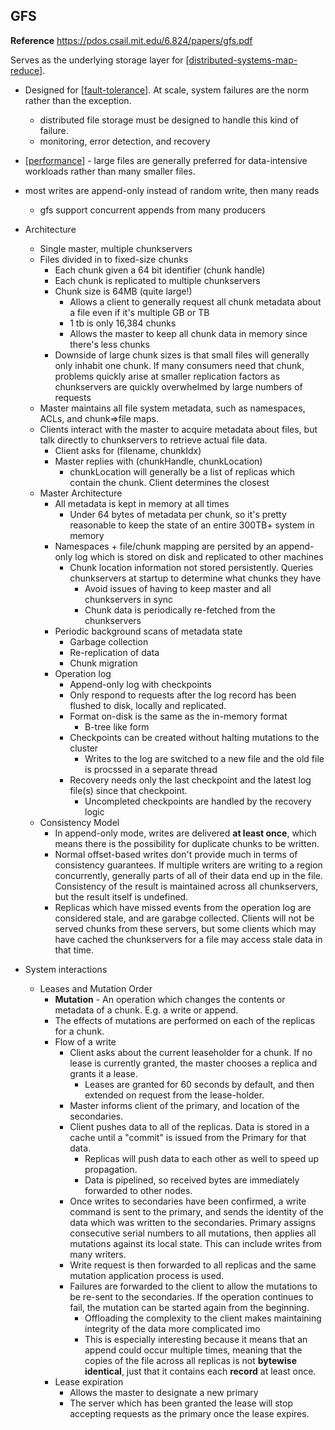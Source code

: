 ## GFS

**Reference** https://pdos.csail.mit.edu/6.824/papers/gfs.pdf

Serves as the underlying storage layer for [[distributed-systems-map-reduce]].

- Designed for [[fault-tolerance]]. At scale, system failures are the norm rather than the exception.
  - distributed file storage must be designed to handle this kind of failure.
  - monitoring, error detection, and recovery
- [[performance]] - large files are generally preferred for data-intensive workloads rather than many smaller files.
- most writes are append-only instead of random write, then many reads
  - gfs support concurrent appends from many producers
- Architecture
  - Single master, multiple chunkservers
  - Files divided in to fixed-size chunks
    - Each chunk given a 64 bit identifier (chunk handle)
    - Each chunk is replicated to multiple chunkservers
    - Chunk size is 64MB (quite large!)
      - Allows a client to generally request all chunk metadata about a file even if it's multiple GB or TB
      - 1 tb is only 16,384 chunks
      - Allows the master to keep all chunk data in memory since there's less chunks
    - Downside of large chunk sizes is that small files will generally only inhabit one chunk. If many consumers need that chunk, problems quickly arise at smaller replication factors as chunkservers are quickly overwhelmed by large numbers of requests
  - Master maintains all file system metadata, such as namespaces, ACLs, and chunk=>file maps.
  - Clients interact with the master to acquire metadata about files, but talk directly to chunkservers to retrieve actual file data.
    - Client asks for (filename, chunkIdx)
    - Master replies with (chunkHandle, chunkLocation)
      - chunkLocation will generally be a list of replicas which contain the chunk. Client determines the closest
  - Master Architecture
    - All metadata is kept in memory at all times
      - Under 64 bytes of metadata per chunk, so it's pretty reasonable to keep the state of an entire 300TB+ system in memory
    - Namespaces + file/chunk mapping are persited by an append-only log which is stored on disk and replicated to other machines
      - Chunk location information not stored persistently. Queries chunkservers at startup to determine what chunks they have
        - Avoid issues of having to keep master and all chunkservers in sync
        - Chunk data is periodically re-fetched from the chunkservers
    - Periodic background scans of metadata state
      - Garbage collection
      - Re-replication of data
      - Chunk migration
    - Operation log
      - Append-only log with checkpoints
      - Only respond to requests after the log record has been flushed to disk, locally and replicated.
      - Format on-disk is the same as the in-memory format
        - B-tree like form
      - Checkpoints can be created without halting mutations to the cluster
        - Writes to the log are switched to a new file and the old file is procssed in a separate thread
      - Recovery needs only the last checkpoint and the latest log file(s) since that checkpoint.
        - Uncompleted checkpoints are handled by the recovery logic
  - Consistency Model
    - In append-only mode, writes are delivered **at least once**, which means there is the possibility for duplicate chunks to be written.
    - Normal offset-based writes don't provide much in terms of consistency guarantees. If multiple writers are writing to a region concurrently, generally parts of all of their data end up in the file. Consistency of the result is maintained across all chunkservers, but the result itself is undefined.
    - Replicas which have missed events from the operation log are considered stale, and are garabge collected. Clients will not be served chunks from these servers, but some clients which may have cached the chunkservers for a file may access stale data in that time.

- System interactions
  - Leases and Mutation Order
    - **Mutation** - An operation which changes the contents or metadata of a chunk. E.g. a write or append.
    - The effects of mutations are performed on each of the replicas for a chunk.
    - Flow of a write
      - Client asks about the current leaseholder for a chunk. If no lease is currently granted, the master chooses a replica and grants it a lease.
        - Leases are granted for 60 seconds by default, and then extended on request from the lease-holder.
      - Master informs client of the primary, and location of the secondaries.
      - Client pushes data to all of the replicas. Data is stored in a cache until a "commit" is issued from the Primary for that data.
        - Replicas will push data to each other as well to speed up propagation.
        - Data is pipelined, so received bytes are immediately forwarded to other nodes.
      - Once writes to secondaries have been confirmed, a write command is sent to the primary, and sends the identity of the data which was written to the secondaries. Primary assigns consecutive serial numbers to all mutations, then applies all mutations against its local state. This can include writes from many writers.
      - Write request is then forwarded to all replicas and the same mutation application process is used.
      - Failures are forwarded to the client to allow the mutations to be re-sent to the secondaries. If the operation continues to fail, the mutation can be started again from the beginning.
        - Offloading the complexity to the client makes maintaining integrity of the data more complicated imo
        - This is especially interesting because it means that an append could occur multiple times, meaning that the copies of the file across all replicas is not **bytewise identical**, just that it contains each **record** at least once.
    - Lease expiration
      - Allows the master to designate a new primary
      - The server which has been granted the lease will stop accepting requests as the primary once the lease expires.

[//begin]: # "Autogenerated link references for markdown compatibility"
[fault-tolerance]: fault-tolerance "Fault Tolerance"
[performance]: performance "Performance"
[distributed-systems-map-reduce]: distributed-systems-map-reduce "Map Reduce"
[//end]: # "Autogenerated link references"